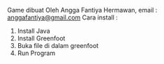  Game dibuat Oleh Angga Fantiya Hermawan, email : anggafantiya@gmail.com
Cara install :
1. Install Java
2. Install Greenfoot
3. Buka file di dalam greenfoot
4. Run Program
